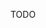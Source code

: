 <!--
SPDX-FileCopyrightText: 2021 Andrey Bienkowski <hexagon-recursion@posteo.net>

SPDX-License-Identifier: MIT
-->
TODO